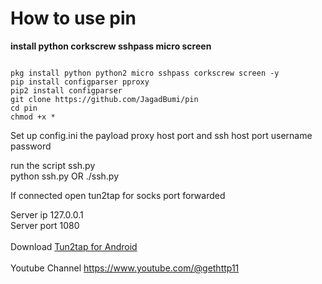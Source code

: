 # How to use pin
<b>install python corkscrew sshpass micro screen</b>
<pre><code>
pkg install python python2 micro sshpass corkscrew screen -y
pip install configparser pproxy
pip2 install configparser
git clone https://github.com/JagadBumi/pin
cd pin
chmod +x *
</code></pre>

Set up config.ini the payload proxy host port and ssh host port username password
<br>

run the script ssh.py
<br>
python ssh.py OR ./ssh.py
<br>

If connected open tun2tap for socks port forwarded
<br>

Server ip 127.0.0.1
<br>
Server port 1080
<br><br>
Download <a href="https://sfile.mobi/PXIoOKEZUs7">Tun2tap for Android</a>
<br><br>
Youtube Channel https://www.youtube.com/@gethttp11
